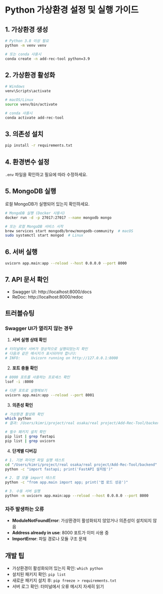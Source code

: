 # Python 가상환경 설정 및 실행 가이드

## 1. 가상환경 생성

```bash
# Python 3.8 이상 필요
python -m venv venv

# 또는 conda 사용시
conda create -n add-rec-tool python=3.9
```

## 2. 가상환경 활성화

```bash
# Windows
venv\Scripts\activate

# macOS/Linux
source venv/bin/activate

# conda 사용시
conda activate add-rec-tool
```

## 3. 의존성 설치

```bash
pip install -r requirements.txt
```

## 4. 환경변수 설정

`.env` 파일을 확인하고 필요에 따라 수정하세요.

## 5. MongoDB 실행

로컬 MongoDB가 실행되어 있는지 확인하세요.

```bash
# MongoDB 실행 (Docker 사용시)
docker run -d -p 27017:27017 --name mongodb mongo

# 또는 로컬 MongoDB 서비스 시작
brew services start mongodb/brew/mongodb-community  # macOS
sudo systemctl start mongod  # Linux
```

## 6. 서버 실행

```bash
uvicorn app.main:app --reload --host 0.0.0.0 --port 8000
```

## 7. API 문서 확인

-   Swagger UI: http://localhost:8000/docs
-   ReDoc: http://localhost:8000/redoc

## 트러블슈팅

### Swagger UI가 열리지 않는 경우

1. **서버 실행 상태 확인**

```bash
# 터미널에서 서버가 정상적으로 실행되었는지 확인
# 다음과 같은 메시지가 표시되어야 합니다:
# INFO:     Uvicorn running on http://127.0.0.1:8000
```

2. **포트 충돌 확인**

```bash
# 8000 포트를 사용하는 프로세스 확인
lsof -i :8000

# 다른 포트로 실행해보기
uvicorn app.main:app --reload --port 8001
```

3. **의존성 확인**

```bash
# 가상환경 활성화 확인
which python
# 결과: /Users/kimri/project/real osaka/real project/Add-Rec-Tool/backend/venv/bin/python

# 필수 패키지 설치 확인
pip list | grep fastapi
pip list | grep uvicorn
```

4. **단계별 디버깅**

```bash
# 1. 기본 파이썬 파일 실행 테스트
cd "/Users/kimri/project/real osaka/real project/Add-Rec-Tool/backend"
python -c "import fastapi; print('FastAPI 설치됨')"

# 2. 앱 모듈 import 테스트
python -c "from app.main import app; print('앱 로드 성공')"

# 3. 수동 서버 실행
python -m uvicorn app.main:app --reload --host 0.0.0.0 --port 8000
```

### 자주 발생하는 오류

-   **ModuleNotFoundError**: 가상환경이 활성화되지 않았거나 의존성이 설치되지 않음
-   **Address already in use**: 8000 포트가 이미 사용 중
-   **ImportError**: 파일 경로나 모듈 구조 문제

## 개발 팁

-   가상환경이 활성화되어 있는지 확인: `which python`
-   설치된 패키지 확인: `pip list`
-   새로운 패키지 설치 후: `pip freeze > requirements.txt`
-   서버 로그 확인: 터미널에서 오류 메시지 자세히 읽기
